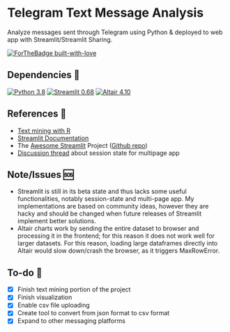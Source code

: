 # Telegram Text Message Analysis

Analyze messages sent through Telegram using Python & deployed to web app with Streamlit/Streamlit Sharing.

[![ForTheBadge built-with-love](http://ForTheBadge.com/images/badges/built-with-love.svg)](https://GitHub.com/truonghm/)

## Dependencies :construction:
[![Python 3.8](https://img.shields.io/badge/python-3.8-blue.svg)](https://www.python.org/downloads/release/python-380/)
[![Streamlit 0.68](https://img.shields.io/badge/streamlit-0.69-red.svg)](https://discuss.streamlit.io/t/version-0-69-0-the-1-year-anniversary-release/6116)
[![Altair 4.10](https://img.shields.io/badge/altair-4.10-green.svg)](https://altair-viz.github.io/)

## References :flashlight:
- [Text mining with R](https://www.tidytextmining.com/)
- [Streamlit Documentation](https://docs.streamlit.io/)
- The [Awesome Streamlit](https://awesome-streamlit.org/) Project ([Github repo](https://github.com/MarcSkovMadsen/awesome-streamlit))
- [Discussion thread](https://discuss.streamlit.io/t/multi-page-app-with-session-state/3074) about session state for multipage app

## Note/Issues :sos:
- Streamlit is still in its beta state and thus lacks some useful functionalities, notably session-state and multi-page app. My implementations are based on community ideas, however they are hacky and should be changed when future releases of Streamlit implement better solutions.  
- Altair charts work by sending the entire dataset to browser and processing it in the frontend; for this reason it does not work well for larger datasets. For this reason, loading large dataframes directly into Altair would slow down/crash the browser, as it triggers MaxRowError.

## To-do :runner:
- [X] Finish text mining portion of the project
- [X] Finish visualization 
- [X] Enable csv file uploading
- [X] Create tool to convert from json format to csv format
- [X] Expand to other messaging platforms
